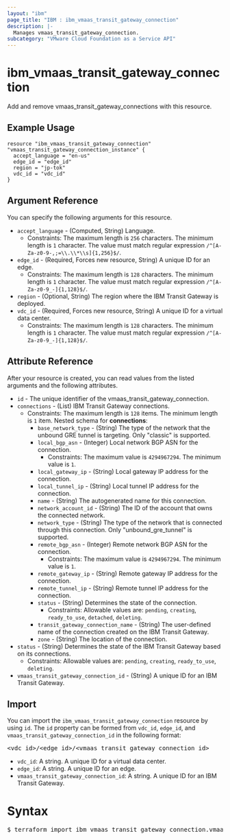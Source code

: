```yaml
---
layout: "ibm"
page_title: "IBM : ibm_vmaas_transit_gateway_connection"
description: |-
  Manages vmaas_transit_gateway_connection.
subcategory: "VMware Cloud Foundation as a Service API"
---
```


# ibm_vmaas_transit_gateway_connection

Add and remove vmaas_transit_gateway_connections with this resource.

## Example Usage

```hcl
resource "ibm_vmaas_transit_gateway_connection" "vmaas_transit_gateway_connection_instance" {
  accept_language = "en-us"
  edge_id = "edge_id"
  region = "jp-tok"
  vdc_id = "vdc_id"
}
```

## Argument Reference

You can specify the following arguments for this resource.

* `accept_language` - (Computed, String) Language.
  * Constraints: The maximum length is `256` characters. The minimum length is `1` character. The value must match regular expression `/^[A-Za-z0-9-,;=\\.\\*\\s]{1,256}$/`.
* `edge_id` - (Required, Forces new resource, String) A unique ID for an edge.
  * Constraints: The maximum length is `128` characters. The minimum length is `1` character. The value must match regular expression `/^[A-Za-z0-9_-]{1,128}$/`.
* `region` - (Optional, String) The region where the IBM Transit Gateway is deployed.
* `vdc_id` - (Required, Forces new resource, String) A unique ID for a virtual data center.
  * Constraints: The maximum length is `128` characters. The minimum length is `1` character. The value must match regular expression `/^[A-Za-z0-9_-]{1,128}$/`.

## Attribute Reference

After your resource is created, you can read values from the listed arguments and the following attributes.

* `id` - The unique identifier of the vmaas_transit_gateway_connection.
* `connections` - (List) IBM Transit Gateway connections.
  * Constraints: The maximum length is `128` items. The minimum length is `1` item.
Nested schema for **connections**:
	* `base_network_type` - (String) The type of the network that the unbound GRE tunnel is targeting. Only "classic" is supported.
	* `local_bgp_asn` - (Integer) Local network BGP ASN for the connection.
	  * Constraints: The maximum value is `4294967294`. The minimum value is `1`.
	* `local_gateway_ip` - (String) Local gateway IP address for the connection.
	* `local_tunnel_ip` - (String) Local tunnel IP address for the connection.
	* `name` - (String) The autogenerated name for this connection.
	* `network_account_id` - (String) The ID of the account that owns the connected network.
	* `network_type` - (String) The type of the network that is connected through this connection. Only "unbound_gre_tunnel" is supported.
	* `remote_bgp_asn` - (Integer) Remote network BGP ASN for the connection.
	  * Constraints: The maximum value is `4294967294`. The minimum value is `1`.
	* `remote_gateway_ip` - (String) Remote gateway IP address for the connection.
	* `remote_tunnel_ip` - (String) Remote tunnel IP address for the connection.
	* `status` - (String) Determines the state of the connection.
	  * Constraints: Allowable values are: `pending`, `creating`, `ready_to_use`, `detached`, `deleting`.
	* `transit_gateway_connection_name` - (String) The user-defined name of the connection created on the IBM Transit Gateway.
	* `zone` - (String) The location of the connection.
* `status` - (String) Determines the state of the IBM Transit Gateway based on its connections.
  * Constraints: Allowable values are: `pending`, `creating`, `ready_to_use`, `deleting`.
* `vmaas_transit_gateway_connection_id` - (String) A unique ID for an IBM Transit Gateway.


## Import

You can import the `ibm_vmaas_transit_gateway_connection` resource by using `id`.
The `id` property can be formed from `vdc_id`, `edge_id`, and `vmaas_transit_gateway_connection_id` in the following format:

<pre>
&lt;vdc_id&gt;/&lt;edge_id&gt;/&lt;vmaas_transit_gateway_connection_id&gt;
</pre>
* `vdc_id`: A string. A unique ID for a virtual data center.
* `edge_id`: A string. A unique ID for an edge.
* `vmaas_transit_gateway_connection_id`: A string. A unique ID for an IBM Transit Gateway.

# Syntax
<pre>
$ terraform import ibm_vmaas_transit_gateway_connection.vmaas_transit_gateway_connection &lt;vdc_id&gt;/&lt;edge_id&gt;/&lt;vmaas_transit_gateway_connection_id&gt;
</pre>
